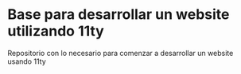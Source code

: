 # Base para desarrollar un website utilizando 11ty

Repositorio con lo necesario para comenzar a desarrollar un website usando 11ty
